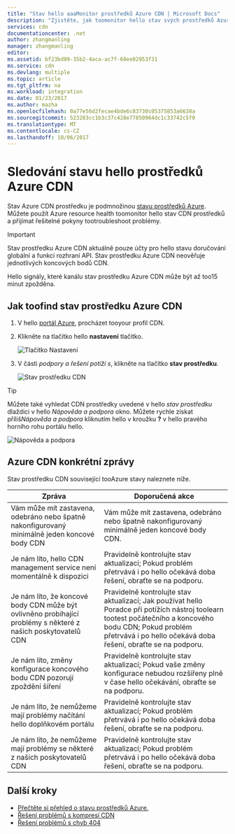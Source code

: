 ```yaml
---
title: "Stav hello aaaMonitor prostředků Azure CDN | Microsoft Docs"
description: "Zjistěte, jak toomonitor hello stav svých prostředků Azure CDN pomocí Azure Resource Health."
services: cdn
documentationcenter: .net
author: zhangmanling
manager: zhangmanling
editor: 
ms.assetid: bf23bd89-35b2-4aca-ac7f-68ee02953f31
ms.service: cdn
ms.devlang: multiple
ms.topic: article
ms.tgt_pltfrm: na
ms.workload: integration
ms.date: 01/23/2017
ms.author: mazha
ms.openlocfilehash: 0a77e56d2fecae4bde6c83730c05375853a6638a
ms.sourcegitcommit: 523283cc1b3c37c428e77850964dc1c33742c5f0
ms.translationtype: MT
ms.contentlocale: cs-CZ
ms.lasthandoff: 10/06/2017
---
```

# <a name="monitor-hello-health-of-azure-cdn-resources"></a>Sledování stavu hello prostředků Azure CDN
  
Stav Azure CDN prostředku je podmnožinou [stavu prostředků Azure](../resource-health/resource-health-overview.md).  Můžete použít Azure resource health toomonitor hello stav CDN prostředků a přijímat řešitelné pokyny tootroubleshoot problémy.

>[!IMPORTANT] 
>Stav prostředku Azure CDN aktuálně pouze účty pro hello stavu doručování globální a funkcí rozhraní API.  Stav prostředku Azure CDN neověřuje jednotlivých koncových bodů CDN.
>
>Hello signály, které kanálu stav prostředku Azure CDN může být až too15 minut zpožděna.

## <a name="how-toofind-azure-cdn-resource-health"></a>Jak toofind stav prostředku Azure CDN

1. V hello [portál Azure](https://portal.azure.com), procházet tooyour profil CDN.

2. Klikněte na tlačítko hello **nastavení** tlačítko.

    ![Tlačítko Nastavení](./media/cdn-resource-health/cdn-profile-settings.png)

3. V části *podpory a řešení potíží s*, klikněte na tlačítko **stav prostředku**.

    ![Stav prostředku CDN](./media/cdn-resource-health/cdn-resource-health3.png)

>[!TIP] 
>Můžete také vyhledat CDN prostředky uvedené v hello *stav prostředku* dlaždici v hello *Nápověda a podpora* okno.  Můžete rychle získat příliš*Nápověda a podpora* kliknutím hello v kroužku **?** v hello pravého horního rohu portálu hello.
>
> ![Nápověda a podpora](./media/cdn-resource-health/cdn-help-support.png)

## <a name="azure-cdn-specific-messages"></a>Azure CDN konkrétní zprávy

Stav prostředku CDN související tooAzure stavy naleznete níže.

|Zpráva | Doporučená akce |
|---|---|
|Vám může mít zastavena, odebráno nebo špatně nakonfigurovaný minimálně jeden koncové body CDN | Vám může mít zastavena, odebráno nebo špatně nakonfigurovaný minimálně jeden koncové body CDN.|
|Je nám líto, hello CDN management service není momentálně k dispozici | Pravidelně kontrolujte stav aktualizací; Pokud problém přetrvává i po hello očekává doba řešení, obraťte se na podporu.|
|Je nám líto, že koncové body CDN může být ovlivněno probíhající problémy s některé z našich poskytovatelů CDN | Pravidelně kontrolujte stav aktualizací; Jak používat hello Poradce při potížích nástroj toolearn tootest počátečního a koncového bodu CDN; Pokud problém přetrvává i po hello očekává doba řešení, obraťte se na podporu. |
|Je nám líto, změny konfigurace koncového bodu CDN pozorují zpoždění šíření | Pravidelně kontrolujte stav aktualizací; Pokud vaše změny konfigurace nebudou rozšířeny plně v čase hello očekávání, obraťte se na podporu.|
|Je nám líto, že nemůžeme mají problémy načítání hello doplňkovém portálu | Pravidelně kontrolujte stav aktualizací; Pokud problém přetrvává i po hello očekává doba řešení, obraťte se na podporu.|
Je nám líto, že nemůžeme mají problémy se některé z našich poskytovatelů CDN | Pravidelně kontrolujte stav aktualizací; Pokud problém přetrvává i po hello očekává doba řešení, obraťte se na podporu. |

## <a name="next-steps"></a>Další kroky

- [Přečtěte si přehled o stavu prostředků Azure.](../resource-health/resource-health-overview.md)
- [Řešení problémů s kompresí CDN](./cdn-troubleshoot-compression.md)
- [Řešení problémů s chyb 404](./cdn-troubleshoot-endpoint.md)